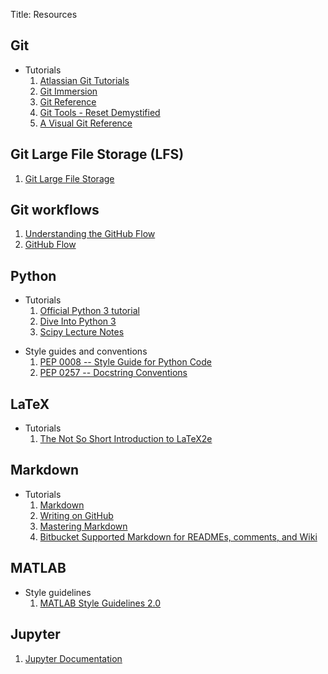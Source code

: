 Title: Resources

## Git

-   Tutorials
    1. [Atlassian Git Tutorials](https://www.atlassian.com/git/tutorials/)
    2. [Git Immersion](http://gitimmersion.com/index.html)
    3. [Git Reference](http://gitref.org/)
    4. [Git Tools - Reset Demystified](https://git-scm.com/book/en/v2/Git-Tools-Reset-Demystified)
    5. [A Visual Git Reference](http://marklodato.github.io/visual-git-guide/index-en.html)

## Git Large File Storage (LFS)

1. [Git Large File Storage](https://git-lfs.github.com/)

## Git workflows

1. [Understanding the GitHub Flow](https://guides.github.com/introduction/flow/)
2. [GitHub Flow](http://scottchacon.com/2011/08/31/github-flow.html)

## Python

-   Tutorials
    1. [Official Python 3 tutorial](https://docs.python.org/3/tutorial/index.html)
    2. [Dive Into Python 3](http://www.diveintopython3.net)
    3. [Scipy Lecture Notes](http://www.scipy-lectures.org/index.html)

<!--  -->

-   Style guides and conventions
    1. [PEP 0008 -- Style Guide for Python Code](https://www.python.org/dev/peps/pep-0008/)
    2. [PEP 0257 -- Docstring Conventions](https://www.python.org/dev/peps/pep-0257/)

## LaTeX

-   Tutorials
    1. [The Not So Short Introduction to LaTeX2e](https://www.ctan.org/pkg/lshort-english)

## Markdown

-   Tutorials
    1. [Markdown](http://daringfireball.net/projects/markdown/)
    2. [Writing on GitHub](https://help.github.com/categories/writing-on-github/)
    3. [Mastering Markdown](https://guides.github.com/features/mastering-markdown/)
    4. [Bitbucket Supported Markdown for READMEs, comments, and Wiki](https://bitbucket.org/tutorials/markdowndemo)

## MATLAB

-   Style guidelines
    1. [MATLAB Style Guidelines 2.0](http://www.mathworks.com/matlabcentral/fileexchange/46056-matlab-style-guidelines-2-0)

## Jupyter

1. [Jupyter Documentation](http://jupyter.readthedocs.org/en/latest/index.html)
